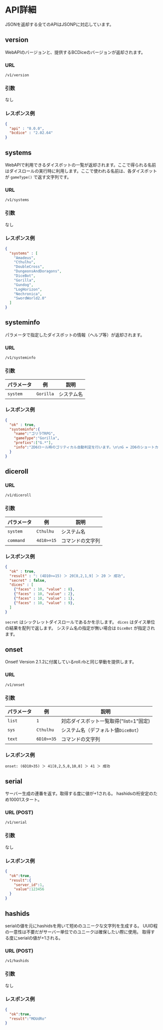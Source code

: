 # API詳細

JSONを返却する全てのAPIはJSONPに対応しています。


## version

WebAPIのバージョンと、提供するBCDiceのバージョンが返却されます。

### URL

`/v1/version`

### 引数

なし

### レスポンス例

```json
{
  "api" : "0.0.0",
  "bcdice" : "2.02.64"
}
```


## systems

WebAPIで利用できるダイスボットの一覧が返却されます。ここで得られる名前はダイスロールの実行時に利用します。ここで使われる名前は、各ダイスボットが `gameType()` で返す文字列です。

### URL

`/v1/systems`

### 引数

なし

### レスポンス例

```json
{
  "systems" : [
    "Amadeus",
    "Cthulhu",
    "DoubleCross",
    "DungeonsAndDoragons",
    "DiceBot",
    "Gorilla",
    "Gundog",
    "LogHorizon",
    "Nechronica",
    "SwordWorld2.0"
  ]
}
```

## systeminfo

パラメータで指定したダイスボットの情報（ヘルプ等）が返却されます。

### URL

`/v1/systeminfo`

### 引数

パラメータ  | 例            | 説明
----------- | ------------- | -----
`system`    | `Gorilla`     | システム名


### レスポンス例

```json
{
  "ok" : true,
  "systeminfo":{
    "name":"ゴリラTRPG",
    "gameType":"Gorilla",
    "prefixs":["G.*"],
    "info":"2D6ロール時のゴリティカル自動判定を行います。\n\nG = 2D6のショートカット\n\n例) G>=7 : 2D6して7以上なら成功\n"
  }
}
```


## diceroll

### URL

`/v1/diceroll`

### 引数

パラメータ       | 例            | 説明
---------------- | ------------- | -----
`system`         | `Cthulhu`     | システム名
`command`        | `4d10>=15`   | コマンドの文字列

### レスポンス例

```json
{
  "ok" : true,
  "result" : ": (4D10>=15) ＞ 20[8,2,1,9] ＞ 20 ＞ 成功",
  "secret" : false,
  "dices" : [
    {"faces" : 10, "value" : 8},
    {"faces" : 10, "value" : 2},
    {"faces" : 10, "value" : 1},
    {"faces" : 10, "value" : 9},
  ]
}
```

`secret` はシックレットダイスロールであるかを示します。
`dices` はダイス単位の結果を配列で返します。
システム名の指定が無い場合は `DiceBot` が指定されます。



## onset

Onset! Version 2.1.2に付属しているroll.rbと同じ挙動を提供します。

### URL

`/v1/onset`

### 引数

パラメータ  | 例            | 説明
--------- | ------------- | -----
`list`  | `1`     | 対応ダイスボット一覧取得("list=1"固定)
`sys`  | `Cthulhu`     | システム名（デフォルト値`DiceBot`）
`text` | `6D10>=35`   | コマンドの文字列

### レスポンス例

```
onset: (6D10>35) ＞ 41[8,2,5,8,10,8] ＞ 41 ＞ 成功
```



## serial

サーバー生成の連番を返す。取得する度に値が+1される。
hashidsの桁安定のため10001スタート。

### URL (POST)

`/v1/serial`

### 引数

なし

### レスポンス例

```json
{
  "ok":true,
  "result":{
    "server_id":1,
    "value":123456
  }
}
```



## hashids

serialの値を元にhashidsを用いて短めのユニークな文字列を生成する。
UUID程の一意性は不要だがサーバー単位でのユニークは確保したい際に使用。
取得する度にserialの値が+1される。

### URL (POST)

`/v1/hashids`

### 引数

なし

### レスポンス例

```json
{
  "ok":true,
  "result":"MOUdRo"
}
```

